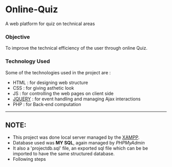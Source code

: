 # Online-Quiz
A web platform for quiz on technical areas

### Objective
To improve the technical efficiency of the user through online Quiz.

### Technology Used
Some of the technologies used in the project are : 
  - HTML      : for designing web structure 
  - CSS       : for giving asthetic look
  - JS        : for controlling the web pages on client side
  - [JQUERY]  : for event handling and managing Ajax interactions
  - PHP       : for Back-end computation
  
***  
  
## NOTE:
  * This project was done local server managed by the [XAMPP].
  * Database used was **MY SQL**, again managed by _PHPMyAdmin_
  * It also a 'projectdb.sql' file, an exported sql file which can be be imported to have the same structured database.
  * Following steps 
  
[//]: # 

  [JQUERY]: <https://jquery.com/>
  [XAMPP]: <https://sourceforge.net/projects/xampp/>
